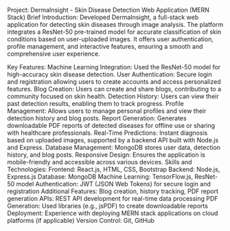 Project: DermaInsight - Skin Disease Detection Web Application (MERN Stack)
Brief Introduction:
Developed DermaInsight, a full-stack web application for detecting skin diseases through image analysis. The platform integrates a ResNet-50 pre-trained model for accurate classification of skin conditions based on user-uploaded images. It offers user authentication, profile management, and interactive features, ensuring a smooth and comprehensive user experience.

Key Features:
Machine Learning Integration: Used the ResNet-50 model for high-accuracy skin disease detection.
User Authentication: Secure login and registration allowing users to create accounts and access personalized features.
Blog Creation: Users can create and share blogs, contributing to a community focused on skin health.
Detection History: Users can view their past detection results, enabling them to track progress.
Profile Management: Allows users to manage personal profiles and view their detection history and blog posts.
Report Generation: Generates downloadable PDF reports of detected diseases for offline use or sharing with healthcare professionals.
Real-Time Predictions: Instant diagnosis based on uploaded images, supported by a backend API built with Node.js and Express.
Database Management: MongoDB stores user data, detection history, and blog posts.
Responsive Design: Ensures the application is mobile-friendly and accessible across various devices.
Skills and Technologies:
Frontend: React.js, HTML, CSS, Bootstrap
Backend: Node.js, Express.js
Database: MongoDB
Machine Learning: TensorFlow.js, ResNet-50 model
Authentication: JWT (JSON Web Tokens) for secure login and registration
Additional Features: Blog creation, history tracking, PDF report generation
APIs: REST API development for real-time data processing
PDF Generation: Used libraries (e.g., jsPDF) to create downloadable reports
Deployment: Experience with deploying MERN stack applications on cloud platforms (if applicable)
Version Control: Git, GitHub
